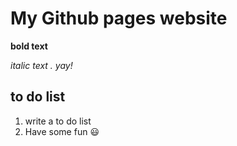 # My Github pages website
**bold text**

_italic text . yay!_

## to do list
1. write a to do list
2. Have some fun
:smiley: